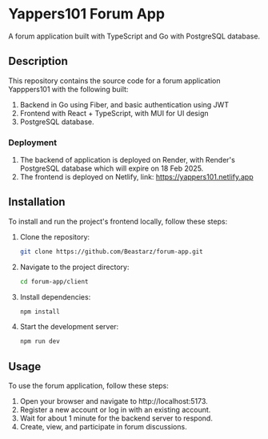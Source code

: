 # Yappers101 Forum App

A forum application built with TypeScript and Go with PostgreSQL database.

## Description

This repository contains the source code for a forum application Yapppers101 with the following built:
1. Backend in Go using Fiber, and basic authentication using JWT
2. Frontend with React + TypeScript, with MUI for UI design
3. PostgreSQL database.

### Deployment
1. The backend of application is deployed on Render, with Render's PostgreSQL database which will expire on 18 Feb 2025.
2. The frontend is deployed on Netlify, link: https://yappers101.netlify.app

## Installation

To install and run the project's frontend locally, follow these steps:

1. Clone the repository:
   ```bash
   git clone https://github.com/Beastarz/forum-app.git
2. Navigate to the project directory:
   ```bash
   cd forum-app/client
3. Install dependencies:
   ```bash
   npm install
4. Start the development server:
   ```bash
   npm run dev
   
## Usage
To use the forum application, follow these steps:

1. Open your browser and navigate to http://localhost:5173.
2. Register a new account or log in with an existing account.
3. Wait for about 1 minute for the backend server to respond.
4. Create, view, and participate in forum discussions.
